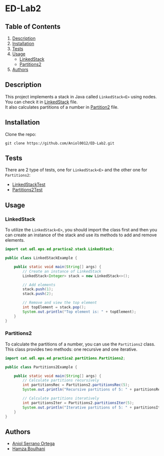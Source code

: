 # ED-Lab2

## Table of Contents
1. [Description](#description)
2. [Installation](#installation)
3. [Tests](#tests)
4. [Usage](#usage)
    - [LinkedStack](#linkedstack)
    - [Partitions2](#partitions2)
5. [Authors](#authors)


## Description

This project implements a stack in Java called `LinkedStack<E>` using nodes. You can check it in [LinkedStack](src/main/java/cat/udl/eps/ed/practica2/stack/LinkedStack.java) file. <br>
It also calculates partitions of a number in [Partition2](src/main/java/cat/udl/eps/ed/practica2/partitions/Partitions2.java) file.

## Installation
Clone the repo:

````shell
git clone https://github.com/Aniol0012/ED-Lab2.git
````


## Tests

There are 2 type of tests, one for `LinkedStack<E>` and the other one for `Partitions2`:

- [LinkedStackTest](src/test/java/cat/udl/eps/ed/practica2/stack/LinkedStackTest.java)
- [Partitions2Test](src/test/java/cat/udl/eps/ed/practica2/partitions/Partitions2Test.java)

## Usage
### LinkedStack
To utilize the `LinkedStack<E>`, you should import the class first and then you can create an instance of the stack and use its methods to add and remove elements.

````java
import cat.udl.eps.ed.practica2.stack.LinkedStack;

public class LinkedStackExample {

    public static void main(String[] args) {
        // Create an instance of LinkedStack
        LinkedStack<Integer> stack = new LinkedStack<>();

        // Add elements
        stack.push(1);
        stack.push(2);

        // Remove and view the top element
        int topElement = stack.pop();
        System.out.println("Top element is: " + topElement);
    }
}
````

### Partitions2
To calculate the partitions of a number, you can use the `Partitions2` class. This class provides two methods: one recursive and one iterative.

````java
import cat.udl.eps.ed.practica2.partitions.Partitions2;

public class Partitions2Example {

    public static void main(String[] args) {
        // Calculate partitions recursively
        int partitionsRec = Partitions2.partitionsRec(5);
        System.out.println("Recursive partitions of 5: " + partitionsRec);

        // Calculate partitions iteratively
        int partitionsIter = Partitions2.partitionsIter(5);
        System.out.println("Iterative partitions of 5: " + partitionsIter);
    }
}
````


## Authors
- [Aniol Serrano Ortega](https://github.com/Aniol0012)
- [Hamza Boulhani](https://github.com/Jamshaa)
